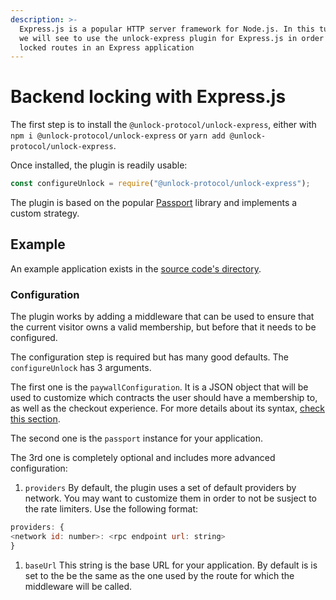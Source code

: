 ```yaml
---
description: >-
  Express.js is a popular HTTP server framework for Node.js. In this tutorial,
  we will see to use the unlock-express plugin for Express.js in order to add
  locked routes in an Express application
---
```


# Backend locking with Express.js

The first step is to install the `@unlock-protocol/unlock-express`, either with `npm i @unlock-protocol/unlock-express` or `yarn add @unlock-protocol/unlock-express`.

Once installed, the plugin is readily usable:

```javascript
const configureUnlock = require("@unlock-protocol/unlock-express");
```

The plugin is based on the popular [Passport](https://www.passportjs.org/docs/) library and implements a custom strategy.

## Example

An example application exists in the [source code's directory](https://github.com/unlock-protocol/unlock/tree/master/packages/unlock-express/example).

### Configuration

The plugin works by adding a middleware that can be used to ensure that the current visitor owns a valid membership, but before that it needs to be configured.

The configuration step is required but has many good defaults. The `configureUnlock` has 3 arguments.

The first one is the `paywallConfiguration`. It is a JSON object that will be used to customize which contracts the user should have a membership to, as well as the checkout experience. For more details about its syntax, [check this section](./../Tools/Paywall/configuring-checkout.md).&#x20;

The second one is the `passport` instance for your application.&#x20;

The 3rd one is completely optional and includes more advanced configuration:

1. `providers` By default, the plugin uses a set of default providers by network. You may want to customize them in order to not be susject to the rate limiters. Use the following format:

```javascript
providers: {
<network id: number>: <rpc endpoint url: string>
}
```

1. `baseUrl` This string is the base URL for your application. By default is is set to the be the same as the one used by the route for which the middleware will be called.
